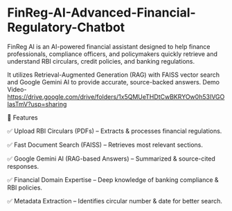 # FinReg-AI-Advanced-Financial-Regulatory-Chatbot

FinReg AI is an AI-powered financial assistant designed to help finance professionals, compliance officers, and policymakers quickly retrieve and understand RBI circulars, credit policies, and banking regulations.

It utilizes Retrieval-Augmented Generation (RAG) with FAISS vector search and Google Gemini AI to provide accurate, source-backed answers. Demo Video- https://drive.google.com/drive/folders/1x5QMUeTHDtCwBKRYOw0h53IVGOIasTmV?usp=sharing

🚀 Features

✅ Upload RBI Circulars (PDFs) – Extracts & processes financial regulations.

✅ Fast Document Search (FAISS) – Retrieves most relevant sections.

✅ Google Gemini AI (RAG-based Answers) – Summarized & source-cited responses.

✅ Financial Domain Expertise – Deep knowledge of banking compliance & RBI policies.

✅ Metadata Extraction – Identifies circular number & date for better search.
